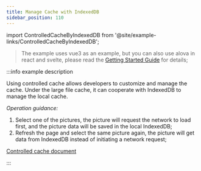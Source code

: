 ```yaml
---
title: Manage Cache with IndexedDB
sidebar_position: 110
---
```


import ControlledCacheByIndexedDB from '@site/example-links/ControlledCacheByIndexedDB';

> The example uses vue3 as an example, but you can also use alova in react and svelte, please read the [Getting Started Guide](../get-started/overview) for details;

<ControlledCacheByIndexedDB></ControlledCacheByIndexedDB>

:::info example description

Using controlled cache allows developers to customize and manage the cache. Under the large file cache, it can cooperate with IndexedDB to manage the local cache.

_Operation guidance:_

1. Select one of the pictures, the picture will request the network to load first, and the picture data will be saved in the local IndexedDB;
2. Refresh the page and select the same picture again, the picture will get data from IndexedDB instead of initiating a network request;

[Controlled cache document](/next-step/controlled-cache)

:::
